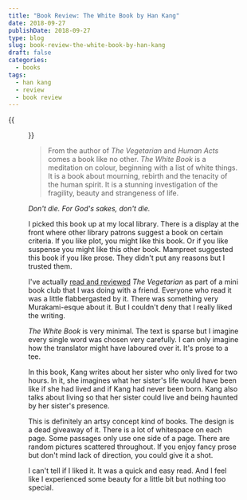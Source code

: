 ```yaml
---
title: "Book Review: The White Book by Han Kang"
date: 2018-09-27
publishDate: 2018-09-27
type: blog
slug: book-review-the-white-book-by-han-kang
draft: false
categories:
  - books
tags:
  - han kang
  - review
  - book review
---
```


{{<figure src="https://res.cloudinary.com/dvozrk6m8/image/upload/v1537501119/the-white-book-han-kang_hogsg3.png" title="The White Book by Han Kang">}}

> From the author of *The Vegetarian* and *Human Acts* comes a book like no other. *The White Book* is a meditation on colour, beginning with a list of white things. It is a book about mourning, rebirth and the tenacity of the human spirit. It is a stunning investigation of the fragility, beauty and strangeness of life.

*Don't die. For God's sakes, don't die.*

I picked this book up at my local library. There is a display at the front where other library patrons suggest a book on certain criteria. If you like plot, you might like this book. Or if you like suspense you might like this other book. Mampreet suggested this book if you like prose. They didn't put any reasons but I trusted them.

I've actually [read and reviewed](http://edelgrace.me/blog/book-review-the-vegetarian-by-han-kang/) *The Vegetarian* as part of a mini book club that I was doing with a friend. Everyone who read it was a little flabbergasted by it. There was something very Murakami-esque about it. But I couldn't deny that I really liked the writing.

*The White Book* is very minimal. The text is sparse but I imagine every single word was chosen very carefully. I can only imagine how the translator might have laboured over it. It's prose to a tee.

In this book, Kang writes about her sister who only lived for two hours. In it, she imagines what her sister's life would have been like if she had lived and if Kang had never been born. Kang also talks about living so that her sister could live and being haunted by her sister's presence.

This is definitely an artsy concept kind of books. The design is a dead giveaway of it. There is a lot of whitespace on each page. Some passages only use one side of a page. There are random pictures scattered throughout. If you enjoy fancy prose but don't mind lack of direction, you could give it a shot.

I can't tell if I liked it. It was a quick and easy read. And I feel like I experienced some beauty for a little bit but nothing too special.